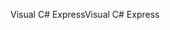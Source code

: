 <span data-ttu-id="be64e-101">Visual C# Express</span><span class="sxs-lookup"><span data-stu-id="be64e-101">Visual C# Express</span></span>